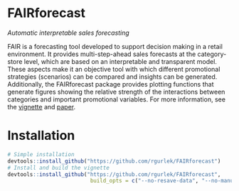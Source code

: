 # FAIRforecast
*Automatic interpretable sales forecasting*

FAIR is a forecasting tool developed to support decision making in a retail environment. It provides multi-step-ahead sales forecasts at the category-store level, which are based on an interpretable and transparent model. These aspects make it an objective tool with which different promotional strategies (scenarios) can be compared and insights can be generated. Additionally, the FAIRforecast package provides plotting functions that generate figures showing the relative strength of the interactions between categories and important promotional variables. For more information, see the [vignette](https://rgurlek.github.io/FAIRforecast/) and [paper](http://home.ku.edu.tr/~oali/Automatic%20Interpretable%20Retail%20Forecasting%20with%20Promotional%20Scenarios.pdf).

# Installation
``` r
# Simple installation
devtools::install_github("https://github.com/rgurlek/FAIRforecast")
# Install and build the vignette
devtools::install_github("https://github.com/rgurlek/FAIRforecast",
                          build_opts = c("--no-resave-data", "--no-manual"), build_vignettes = TRUE)
```
